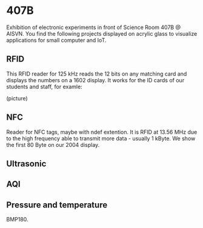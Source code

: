 # 407B

Exhibition of electronic experiments in front of Science Room 407B @ AISVN. You find the following projects displayed on acrylic glass to visualize applications for small computer and IoT.

## RFID

This RFID reader for 125 kHz reads the 12 bits on any matching card and displays the numbers on a 1602 display. It works for the ID cards of our students and staff, for examle:

(picture)

## NFC

Reader for NFC tags, maybe with ndef extention. It is RFID at 13.56 MHz due to the high frequency able to transmit more data - usually 1 kByte. We show the first 80 Byte on our 2004 display.

## Ultrasonic

## AQI

## Pressure and temperature

BMP180.
